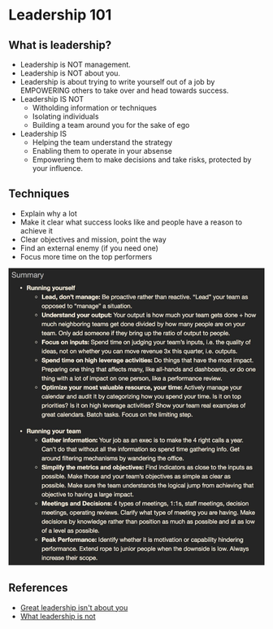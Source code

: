 # Leadership 101

## What is leadership?

- Leadership is NOT management.
- Leadership is NOT about you.
- Leadership is about trying to write yourself out of a job by EMPOWERING others to take over and head towards success.
- Leadership IS NOT
    - Witholding information or techniques
    - Isolating individuals
    - Building a team around you for the sake of ego
- Leadership IS
    - Helping the team understand the strategy
    - Enabling them to operate in your absense
    - Empowering them to make decisions and take risks, protected by your influence.


## Techniques 

- Explain why a lot
- Make it clear what success looks like and people have a reason to achieve it
- Clear objectives and mission, point the way
- Find an external enemy (if you need one)
- Focus more time on the top performers

![](imgs/leadership101.png)

## References

- [Great leadership isn't about you](https://hbr.org/2014/08/great-leadership-isnt-about-you)
- [What leadership is not](https://www.lollydaskal.com/leadership/what-leadership-is-not/)